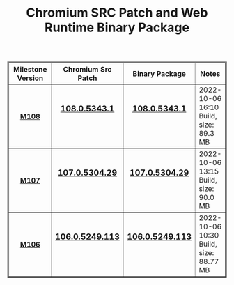 
<h1 align=center>
	
 Chromium SRC Patch and Web Runtime Binary Package 
</h1>

<center>
        <table border="3" cellpadding="3">
            <thead>
                <tr>
                    <th width="25%"> <strong>Milestone Version</strong>
                    <th width="25%"> <strong>Chromium Src Patch</strong>
                    <th width="25%"> <strong>Binary Package</strong>
                    <th> <strong>Notes</strong>
               </tr>            
	<tbody>
                <tr>
                    <td width="20%">
                        <h4 align=center>
				
[M108](https://github.com/TangramDev/WebRT_M108/releases/tag/m108)
			</h4>
                    </td>
                    <td width="25%">
                        <h3 align=center><p>
			
[**108.0.5343.1**](https://github.com/TangramDev/WebRT_M108/releases/download/m108/ChromiumSrcPatch-108.0.5343.1-20221006150515.7z)</p>			
		     </h3>
                    </td>
                    <td width="25%">
                        <h3 align=center><p>
			
[**108.0.5343.1**](https://github.com/TangramDev/WebRT_M108/releases/download/m108/webrt_108.0.5343.1.7z)</p>			
		     </h3>
                    </td>
                    <td >
		        2022-10-06 16:10 Build, size: 89.3 MB
                    </td>
                <tr>
                    <td width="20%">
                        <h4 align=center>
				
[M107](https://github.com/TangramDev/WebRT_M107/releases/tag/M107)
			</h4>
                    </td>
                    <td width="25%">
                        <h3 align=center><p>
			
[**107.0.5304.29**](https://github.com/TangramDev/WebRT_M107/releases/download/M107/ChromiumSrcPatch-107.0.5304.29-20221006120600.7z)</p>			
		     </h3>
                    </td>
		    <td width="25%">
                        <h3 align=center><p>
			
[**107.0.5304.29**](https://github.com/TangramDev/WebRT_M107/releases/download/M107/webrt_107.0.5304.29.7z)</p>			
		     </h3>
                    </td>
                    <td >
		        2022-10-06 13:15 Build, size: 90.0 MB
                    </td>
                <tr>
                    <td width="20%">
                        <h4 align=center>
				
[M106](https://github.com/TangramDev/WebRT_M106/releases/tag/M106)
			</h4>
                    </td>
                    <td width="25%">
                        <h3 align=center><p>
			
[**106.0.5249.113**](https://github.com/TangramDev/WebRT_M106/releases/download/M106/ChromiumSrcPatch-106.0.5249.113-20221006104338.7z)</p>			
		     </h3>
                    </td>
                    <td width="25%">
                        <h3 align=center><p>
			
[**106.0.5249.113**](https://github.com/TangramDev/WebRT_M106/releases/download/M106/webrt_106.0.5249.113.7z)</p>			
		     </h3>
                    </td>
                    <td>
		        2022-10-06 10:30 Build, size: 88.77 MB
                    </td>
		</tbody>	  
        </table>
</center>
